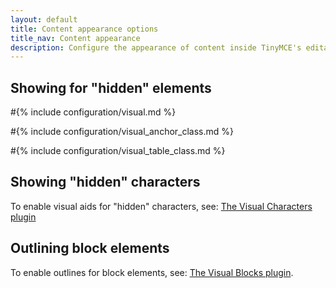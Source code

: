 ```yaml
---
layout: default
title: Content appearance options
title_nav: Content appearance
description: Configure the appearance of content inside TinyMCE's editable area.
---
```


## Showing for "hidden" elements

#{% include configuration/visual.md %}

#{% include configuration/visual_anchor_class.md %}

#{% include configuration/visual_table_class.md %}

## Showing "hidden" characters

To enable visual aids for "hidden" characters, see: [The Visual Characters plugin]({{site.baseurl}}/plugins-ref/opensource/visualchars/)

## Outlining block elements

To enable outlines for block elements, see: [The Visual Blocks plugin]({{site.baseurl}}/plugins-ref/opensource/visualblocks/).
